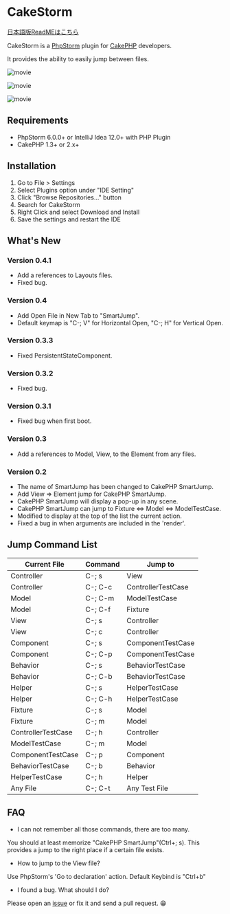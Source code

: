 # CakeStorm
[日本語版ReadMEはこちら](https://github.com/nanapi/cake-storm/blob/master/README_ja.md)

CakeStorm is a [PhpStorm](http://www.jetbrains.com/phpstorm/) plugin for [CakePHP](http://wwww.cakephp.org) developers.

It provides the ability to easily jump between files.

![movie](https://github.com/nanapi/cake-storm/raw/master/images/presentation1.gif)

![movie](https://github.com/nanapi/cake-storm/raw/master/images/presentation2.gif)

![movie](https://github.com/nanapi/cake-storm/raw/master/images/presentation3.gif)

## Requirements
- PhpStorm 6.0.0+ or IntelliJ Idea 12.0+ with PHP Plugin
- CakePHP 1.3+ or 2.x+

## Installation
1. Go to File > Settings
2. Select Plugins option under "IDE Setting"
3. Click "Browse Repositories..." button
4. Search for CakeStorm
5. Right Click and select Download and Install
6. Save the settings and restart the IDE

## What's New
### Version 0.4.1
- Add a references to Layouts files.
- Fixed bug.

### Version 0.4
- Add Open File in New Tab to "SmartJump".
- Default keymap is "C-; V" for Horizontal Open, "C-; H" for Vertical Open.

### Version 0.3.3
- Fixed PersistentStateComponent.

### Version 0.3.2
- Fixed bug.

### Version 0.3.1
- Fixed bug when first boot.

### Version 0.3
- Add a references to Model, View, to the Element from any files.

### Version 0.2
- The name of SmartJump has been changed to CakePHP SmartJump.
- Add View => Element jump for CakePHP SmartJump.
- CakePHP SmartJump will display a pop-up in any scene.
- CakePHP SmartJump can jump to Fixture <=> Model <=> ModelTestCase.
- Modified to display at the top of the list the current action.
- Fixed a bug in when arguments are included in the 'render'.

## Jump Command List
| Current File | Command | Jump to |
| --- | --- | --- |
| Controller|C-; s| View |
| Controller|C-; C-c| ControllerTestCase |
| Model|C-; C-m| ModelTestCase |
| Model|C-; C-f| Fixture |
| View |C-; s| Controller |
| View |C-; c| Controller |
| Component |C-; s| ComponentTestCase |
| Component |C-; C-p| ComponentTestCase |
| Behavior |C-; s| BehaviorTestCase |
| Behavior |C-; C-b| BehaviorTestCase |
| Helper |C-; s| HelperTestCase |
| Helper |C-; C-h| HelperTestCase |
| Fixture |C-; s | Model |
| Fixture |C-; m | Model |
| ControllerTestCase |C-; h| Controller |
| ModelTestCase |C-; m| Model |
| ComponentTestCase |C-; p| Component |
| BehaviorTestCase |C-; b| Behavior |
| HelperTestCase |C-; h| Helper |
| Any File | C-; C-t | Any Test File |

## FAQ
- I can not remember all those commands, there are too many.

You should at least memorize "CakePHP SmartJump"(Ctrl+; s).
This provides a jump to the right place if a certain file exists.

- How to jump to the View file?

Use PhpStorm's 'Go to declaration' action.
Default Keybind is "Ctrl+b"

- I found a bug. What should I do?

Please open an [issue](https://github.com/nanapi/cake-storm/issues) or fix it and send a pull request. :grin:
